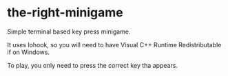 # the-right-minigame
Simple terminal based key press minigame.

It uses Iohook, so you will need to have Visual C++ Runtime Redistributable if on Windows.

To play, you only need to press the correct key tha appears.
